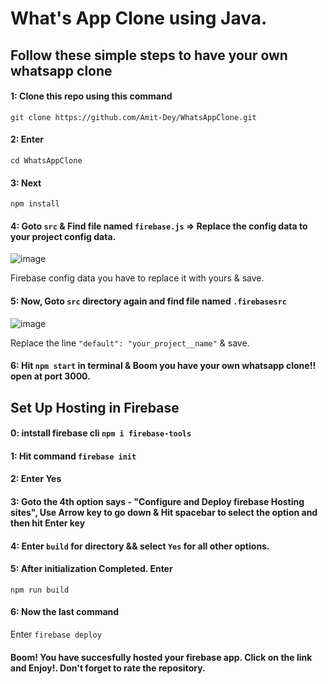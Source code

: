 # What's App Clone using Java.

## Follow these simple steps to have your own whatsapp clone

#### 1: Clone this repo using this command 
`git clone https://github.com/Amit-Dey/WhatsAppClone.git`

#### 2: Enter 
`cd WhatsAppClone`

#### 3: Next
`npm install`

#### 4: Goto `src` & Find file named `firebase.js` => Replace the config data to your project config data.

![image](https://user-images.githubusercontent.com/64111533/177619460-ca7cbd36-6f70-499a-adba-326366dc751f.png)

Firebase config data you have to replace it with yours & save.

#### 5: Now, Goto `src` directory again and find file named `.firebasesrc`
![image](https://user-images.githubusercontent.com/64111533/177619592-e87366e4-e1ee-408f-ba47-75077f180c86.png)

Replace the line `"default": "your_project__name"` & save.

#### 6: Hit `npm start` in terminal & Boom you have your own whatsapp clone!!  open at port 3000.




## Set Up Hosting in Firebase

#### 0: intstall firebase cli `npm i firebase-tools`

#### 1: Hit command `firebase init`

#### 2: Enter Yes

#### 3: Goto the 4th option says - "Configure and Deploy firebase Hosting sites", Use Arrow key to go down & Hit spacebar to select the option and then hit Enter key

#### 4: Enter `build` for directory && select `Yes` for all other options.

#### 5: After initialization Completed. Enter 
`npm run build`

#### 6: Now the last command
Enter `firebase deploy`

#### Boom! You have succesfully hosted your firebase app. Click on the link and Enjoy!. Don't forget to rate the repository.
